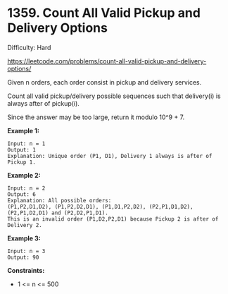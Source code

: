 # 1359. Count All Valid Pickup and Delivery Options

Difficulty: Hard

https://leetcode.com/problems/count-all-valid-pickup-and-delivery-options/

Given n orders, each order consist in pickup and delivery services. 

Count all valid pickup/delivery possible sequences such that delivery(i) is always after of pickup(i). 

Since the answer may be too large, return it modulo 10^9 + 7.

**Example 1:**
```
Input: n = 1
Output: 1
Explanation: Unique order (P1, D1), Delivery 1 always is after of Pickup 1.
```

**Example 2:**
```
Input: n = 2
Output: 6
Explanation: All possible orders: 
(P1,P2,D1,D2), (P1,P2,D2,D1), (P1,D1,P2,D2), (P2,P1,D1,D2), (P2,P1,D2,D1) and (P2,D2,P1,D1).
This is an invalid order (P1,D2,P2,D1) because Pickup 2 is after of Delivery 2.
```

**Example 3:**
```
Input: n = 3
Output: 90
```

**Constraints:**

* 1 <= n <= 500
